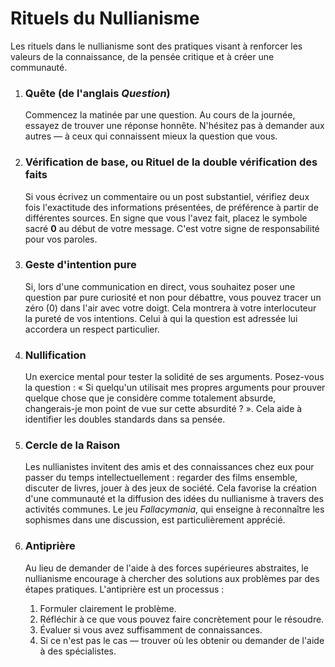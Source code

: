 
# Rituels du Nullianisme

Les rituels dans le nullianisme sont des pratiques visant à renforcer les valeurs de la connaissance, de la pensée critique et à créer une communauté.

1.  ### Quête (de l'anglais *Question*)
    Commencez la matinée par une question. Au cours de la journée, essayez de trouver une réponse honnête. N'hésitez pas à demander aux autres — à ceux qui connaissent mieux la question que vous.

2.  ### Vérification de base, ou Rituel de la double vérification des faits
    Si vous écrivez un commentaire ou un post substantiel, vérifiez deux fois l'exactitude des informations présentées, de préférence à partir de différentes sources. En signe que vous l'avez fait, placez le symbole sacré **0** au début de votre message. C'est votre signe de responsabilité pour vos paroles.

3.  ### Geste d'intention pure
    Si, lors d'une communication en direct, vous souhaitez poser une question par pure curiosité et non pour débattre, vous pouvez tracer un zéro (0) dans l'air avec votre doigt. Cela montrera à votre interlocuteur la pureté de vos intentions. Celui à qui la question est adressée lui accordera un respect particulier.

4.  ### Nullification
    Un exercice mental pour tester la solidité de ses arguments. Posez-vous la question : « Si quelqu'un utilisait mes propres arguments pour prouver quelque chose que je considère comme totalement absurde, changerais-je mon point de vue sur cette absurdité ? ». Cela aide à identifier les doubles standards dans sa pensée.

5.  ### Cercle de la Raison
    Les nullianistes invitent des amis et des connaissances chez eux pour passer du temps intellectuellement : regarder des films ensemble, discuter de livres, jouer à des jeux de société. Cela favorise la création d'une communauté et la diffusion des idées du nullianisme à travers des activités communes. Le jeu *Fallacymania*, qui enseigne à reconnaître les sophismes dans une discussion, est particulièrement apprécié.

6.  ### Antiprière
    Au lieu de demander de l'aide à des forces supérieures abstraites, le nullianisme encourage à chercher des solutions aux problèmes par des étapes pratiques. L'antiprière est un processus :
    1.  Formuler clairement le problème.
    2.  Réfléchir à ce que vous pouvez faire concrètement pour le résoudre.
    3.  Évaluer si vous avez suffisamment de connaissances.
    4.  Si ce n'est pas le cas — trouver où les obtenir ou demander de l'aide à des spécialistes.
